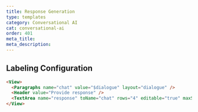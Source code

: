 ```yaml
---
title: Response Generation
type: templates
category: Conversational AI
cat: conversational-ai
order: 401
meta_title: 
meta_description: 
---
```


## Labeling Configuration

```html
<View>  
  <Paragraphs name="chat" value="$dialogue" layout="dialogue" />
  <Header value="Provide response" />
  <TextArea name="response" toName="chat" rows="4" editable="true" maxSubmissions="1" />
</View>
```
